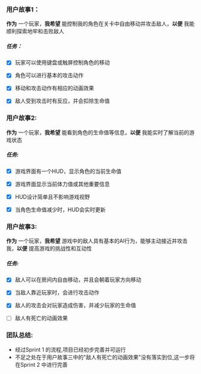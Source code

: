  
### 用户故事1：
**作为** 一个玩家，**我希望** 能控制我的角色在关卡中自由移动并攻击敌人，**以便** 我能顺利探索地牢和击败敌人
##### 任务：
* [x] 玩家可以使用键盘或触屏控制角色的移动  
* [x] 角色可以进行基本的攻击动作
* [x] 移动和攻击动作有相应的动画效果 
* [x] 敌人受到攻击时有反应，并会扣除生命值


### 用户故事2:
**作为** 一个玩家，**我希望** 能看到角色的生命值等信息，**以便** 我能实时了解当前的游戏状态

##### 任务:
* [x] 游戏界面有一个HUD，显示角色的当前生命值
* [x] 游戏界面显示当前体力值或其他重要信息
* [x] HUD设计简单且不影响游戏视野
* [x] 当角色生命值减少时，HUD会实时更新



### 用户故事3:

**作为** 一个玩家，**我希望** 游戏中的敌人具有基本的AI行为，能够主动接近并攻击我，**以便** 提高游戏的挑战性和互动性

##### 任务:
* [x] 敌人可以在房间内自由移动，并且会朝着玩家方向移动
* [x] 当敌人靠近玩家时，会进行攻击动作
* [x] 敌人的攻击会对玩家造成伤害，并减少玩家的生命值
* [ ] 敌人有死亡的动画效果



### 团队总结:
- 经过Sprint 1 的流程,项目已经初步完善并可运行
- 不足之处在于用户故事三中的"敌人有死亡的动画效果"没有落实到位,这一步将在Sprint 2 中进行完善
